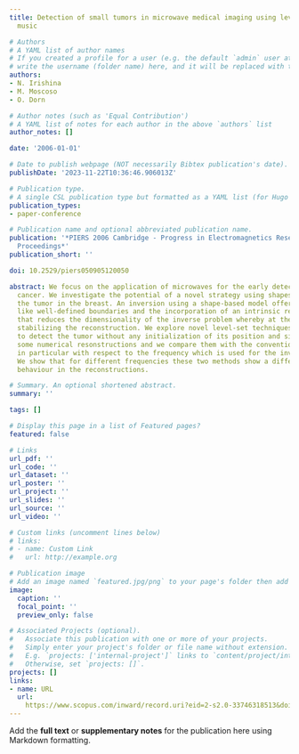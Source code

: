 ```yaml
---
title: Detection of small tumors in microwave medical imaging using level sets and
  music

# Authors
# A YAML list of author names
# If you created a profile for a user (e.g. the default `admin` user at `content/authors/admin/`), 
# write the username (folder name) here, and it will be replaced with their full name and linked to their profile.
authors:
- N. Irishina
- M. Moscoso
- O. Dorn

# Author notes (such as 'Equal Contribution')
# A YAML list of notes for each author in the above `authors` list
author_notes: []

date: '2006-01-01'

# Date to publish webpage (NOT necessarily Bibtex publication's date).
publishDate: '2023-11-22T10:36:46.906013Z'

# Publication type.
# A single CSL publication type but formatted as a YAML list (for Hugo requirements).
publication_types:
- paper-conference

# Publication name and optional abbreviated publication name.
publication: '*PIERS 2006 Cambridge - Progress in Electromagnetics Research Symposium,
  Proceedings*'
publication_short: ''

doi: 10.2529/piers050905120050

abstract: We focus on the application of microwaves for the early detection of breast
  cancer. We investigate the potential of a novel strategy using shapes for modeling
  the tumor in the breast. An inversion using a shape-based model offers several advantages
  like well-defined boundaries and the incorporation of an intrinsic regularization
  that reduces the dimensionality of the inverse problem whereby at the same time
  stabilizing the reconstruction. We explore novel level-set techniques as a means
  to detect the tumor without any initialization of its position and size. We present
  some numerical resonstructions and we compare them with the conventional MUSIC algorithm,
  in particular with respect to the frequency which is used for the investigation.
  We show that for different frequencies these two methods show a different qualitative
  behaviour in the reconstructions.

# Summary. An optional shortened abstract.
summary: ''

tags: []

# Display this page in a list of Featured pages?
featured: false

# Links
url_pdf: ''
url_code: ''
url_dataset: ''
url_poster: ''
url_project: ''
url_slides: ''
url_source: ''
url_video: ''

# Custom links (uncomment lines below)
# links:
# - name: Custom Link
#   url: http://example.org

# Publication image
# Add an image named `featured.jpg/png` to your page's folder then add a caption below.
image:
  caption: ''
  focal_point: ''
  preview_only: false

# Associated Projects (optional).
#   Associate this publication with one or more of your projects.
#   Simply enter your project's folder or file name without extension.
#   E.g. `projects: ['internal-project']` links to `content/project/internal-project/index.md`.
#   Otherwise, set `projects: []`.
projects: []
links:
- name: URL
  url: 
    https://www.scopus.com/inward/record.uri?eid=2-s2.0-33746318513&doi=10.2529%2fpiers050905120050&partnerID=40&md5=6e926d258aac9f901b8aa58b5cf1216b
---
```


Add the **full text** or **supplementary notes** for the publication here using Markdown formatting.
